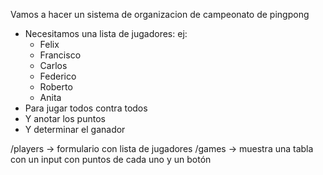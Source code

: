 Vamos a hacer un sistema de organizacion de campeonato de pingpong

- Necesitamos una lista de jugadores:
  ej:
  - Felix
  - Francisco
  - Carlos
  - Federico
  - Roberto
  - Anita
- Para jugar todos contra todos
- Y anotar los puntos
- Y determinar el ganador

/players -> formulario con lista de jugadores
/games   -> muestra una tabla con un input con puntos de cada uno y un botón

